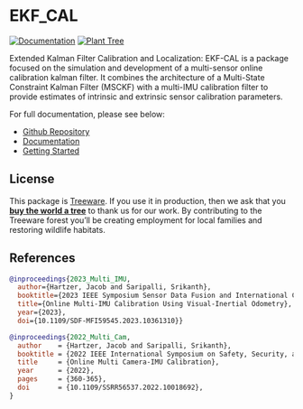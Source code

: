 # EKF_CAL
[![Documentation](https://github.com/unmannedlab/ekf-cal/actions/workflows/documentation.yaml/badge.svg)](https://github.com/unmannedlab/ekf-cal/actions/workflows/documentation.yaml)
[![Plant Tree](https://img.shields.io/badge/dynamic/json?color=brightgreen&label=Plant%20Tree&query=%24.total&url=https%3A%2F%2Fpublic.offset.earth%2Fusers%2Ftreeware%2Ftrees)](https://plant.treeware.earth/unmannedlab/ekf-cal)

Extended Kalman Filter Calibration and Localization: EKF-CAL is a package focused on the simulation
and development of a multi-sensor online calibration kalman filter. It combines the architecture of
a Multi-State Constraint Kalman Filter (MSCKF) with a multi-IMU calibration filter to provide
estimates of intrinsic and extrinsic sensor calibration parameters.

For full documentation, please see below:
- [Github Repository](https://github.com/unmannedlab/ekf-cal/)
- [Documentation](https://unmannedlab.org/ekf-cal/)
- [Getting Started](https://unmannedlab.org/ekf-cal/tutorial.html)

## License
This package is [Treeware](https://treeware.earth). If you use it in production, then we ask that you [**buy the world a tree**](https://plant.treeware.earth/unmannedlab/ekf-cal) to thank us for our work. By contributing to the Treeware forest you’ll be creating employment for local families and restoring wildlife habitats.

## References

```bibtex
@inproceedings{2023_Multi_IMU,
  author={Hartzer, Jacob and Saripalli, Srikanth},
  booktitle={2023 IEEE Symposium Sensor Data Fusion and International Conference on Multisensor Fusion and Integration (SDF-MFI)}, 
  title={Online Multi-IMU Calibration Using Visual-Inertial Odometry}, 
  year={2023},
  doi={10.1109/SDF-MFI59545.2023.10361310}}
```

```bibtex
@inproceedings{2022_Multi_Cam,
  author    = {Hartzer, Jacob and Saripalli, Srikanth},
  booktitle = {2022 IEEE International Symposium on Safety, Security, and Rescue Robotics (SSRR)},
  title     = {Online Multi Camera-IMU Calibration},
  year      = {2022},
  pages     = {360-365},
  doi       = {10.1109/SSRR56537.2022.10018692},
}
```